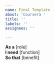 ```yaml
---
name: Final Template
about: 'Coursera '
title: ''
labels: ''
assignees: ''

---
```


**As a** [role]  
 **I need** [function]  
 **So that** [benefit]
